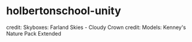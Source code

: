 # holbertonschool-unity
credit: Skyboxes: Farland Skies - Cloudy Crown
credit: Models: Kenney's Nature Pack Extended
